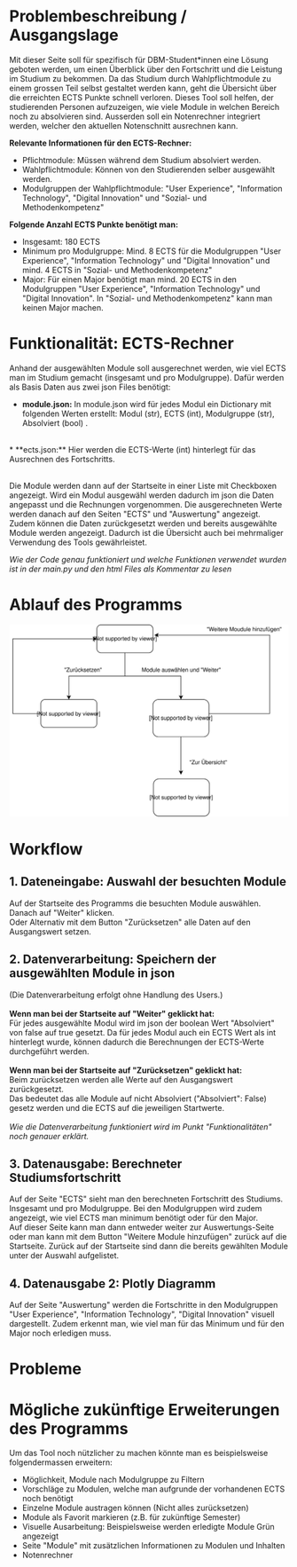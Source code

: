 # Problembeschreibung / Ausgangslage 
Mit dieser Seite soll für spezifisch für DBM-Student*innen eine Lösung geboten werden, um einen Überblick über den Fortschritt und die Leistung im Studium zu bekommen.
Da das Studium durch Wahlpflichtmodule zu einem grossen Teil selbst gestaltet werden kann, geht die Übersicht über die erreichten ECTS Punkte schnell verloren. 
Dieses Tool soll helfen, der studierenden Personen aufzuzeigen, wie viele Module in welchen Bereich noch zu absolvieren sind.
Ausserden soll ein Notenrechner integriert werden, welcher den aktuellen Notenschnitt ausrechnen kann.

**Relevante Informationen für den ECTS-Rechner:**<br>
* Pflichtmodule: Müssen während dem Studium absolviert werden. 
* Wahlpflichtmodule: Können von den Studierenden selber ausgewählt werden. 
* Modulgruppen der Wahlpflichtmodule: "User Experience", "Information Technology", "Digital Innovation" und "Sozial- und Methodenkompetenz"

**Folgende Anzahl ECTS Punkte benötigt man:**<br>
* Insgesamt: 180 ECTS 
* Minimum pro Modulgruppe: Mind. 8 ECTS für die Modulgruppen "User Experience", "Information Technology" und "Digital Innovation" und mind. 4 ECTS in "Sozial- und Methodenkompetenz"
* Major: Für einen Major benötigt man mind. 20 ECTS in den Modulgruppen "User Experience", "Information Technology" und "Digital Innovation". In "Sozial- und Methodenkompetenz" kann man keinen Major machen.


# Funktionalität: ECTS-Rechner
Anhand der ausgewählten Module soll ausgerechnet werden, wie viel ECTS man im Studium gemacht (insgesamt und pro Modulgruppe).
Dafür werden als Basis Daten aus zwei json Files benötigt:<br>
* **module.json:** 
In module.json wird für jedes Modul ein Dictionary mit folgenden Werten erstellt: Modul (str), ECTS (int), Modulgruppe (str), Absolviert (bool) .
<br>
* **ects.json:** Hier werden die ECTS-Werte (int) hinterlegt für das Ausrechnen des Fortschritts.

<br> Die Module werden dann auf der Startseite in einer Liste mit Checkboxen angezeigt.
Wird ein Modul ausgewähl werden dadurch im json die Daten angepasst und die Rechnungen vorgenommen.
Die ausgerechneten Werte werden danach auf den Seiten "ECTS" und "Auswertung" angezeigt.<br>
Zudem können die Daten zurückgesetzt werden und bereits ausgewählte Module werden angezeigt.
Dadurch ist die Übersicht auch bei mehrmaliger Verwendung des Tools gewährleistet.

*Wie der Code genau funktioniert und welche Funktionen verwendet wurden ist in der main.py und den html Files als Kommentar zu lesen*


# Ablauf des Programms
![Diagramm](./img/ablaufdiagram.svg)

# Workflow
## 1. Dateneingabe: Auswahl der besuchten Module
Auf der Startseite des Programms die besuchten Module auswählen. <br>
Danach auf "Weiter" klicken. <br>
Oder Alternativ mit dem Button "Zurücksetzen" alle Daten auf den Ausgangswert setzen. 


## 2. Datenverarbeitung: Speichern der ausgewählten Module in json
(Die Datenverarbeitung erfolgt ohne Handlung des Users.)<br><br>
**Wenn man bei der Startseite auf "Weiter" geklickt hat:**<br>
Für jedes ausgewählte Modul wird im json der boolean Wert "Absolviert" von false auf true gesetzt.
Da für jedes Modul auch ein ECTS Wert als int hinterlegt wurde, können dadurch die Berechnungen der ECTS-Werte durchgeführt werden.
<br><br>**Wenn man bei der Startseite auf "Zurücksetzen" geklickt hat:**<br>
Beim zurücksetzen werden alle Werte auf den Ausgangswert zurückgesetzt.<br>
Das bedeutet das alle Module auf nicht Absolviert ("Absolviert": False) gesetz werden und die ECTS auf die jeweiligen Startwerte.
<br><br>
*Wie die Datenverarbeitung funktioniert wird im Punkt "Funktionalitäten" noch genauer erklärt.*


## 3. Datenausgabe: Berechneter Studiumsfortschritt
Auf der Seite "ECTS" sieht man den berechneten Fortschritt des Studiums. Insgesamt und pro Modulgruppe.
Bei den Modulgruppen wird zudem angezeigt, wie viel ECTS man minimum benötigt oder für den Major.
<br>Auf dieser Seite kann man dann entweder weiter zur Auswertungs-Seite oder man kann mit dem Button "Weitere Module hinzufügen" zurück auf die Startseite.
Zurück auf der Startseite sind dann die bereits gewählten Module unter der Auswahl aufgelistet.

## 4. Datenausgabe 2: Plotly Diagramm
Auf der Seite "Auswertung" werden die Fortschritte in den Modulgruppen 
"User Experience", "Information Technology", "Digital Innovation" visuell dargestellt.
Zudem erkennt man, wie viel man für das Minimum und für den Major noch erledigen muss.

# Probleme


# Mögliche zukünftige Erweiterungen des Programms
Um das Tool noch nützlicher zu machen könnte man es beispielsweise folgendermassen erweitern:
* Möglichkeit, Module nach Modulgruppe zu Filtern
* Vorschläge zu Modulen, welche man aufgrunde der vorhandenen ECTS noch benötigt
* Einzelne Module austragen können (Nicht alles zurücksetzen)
* Module als Favorit markieren (z.B. für zukünftige Semester)
* Visuelle Ausarbeitung: Beispielsweise werden erledigte Module Grün angezeigt
* Seite "Module" mit zusätzlichen Informationen zu Modulen und Inhalten
* Notenrechner

